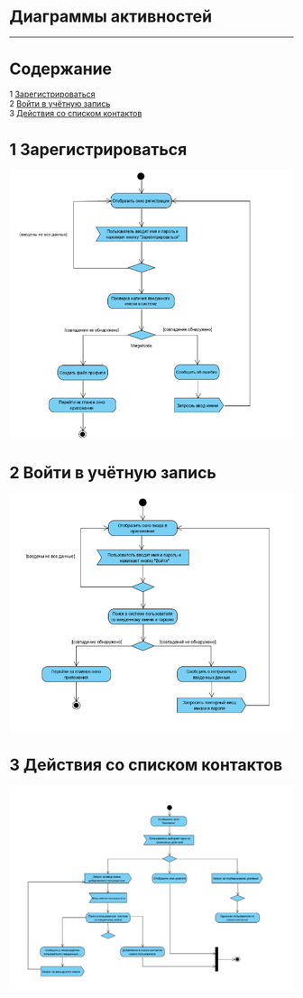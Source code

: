 # Диаграммы активностей
---

# Содержание
1 [Зарегистрироваться](#reg)  
2 [Войти в учётную запись](#login)  
3 [Действия со списком контактов](#contacts)

<a name="reg"/>

# 1 Зарегистрироваться
![Зарегистрироваться](../../../Images/System%20Design/Registration_act.PNG)

<a name="login"/>

# 2 Войти в учётную запись
![Войти в учётную записть](../../../Images/System%20Design/Login_act.PNG)

<a name="contacts"/>

# 3 Действия со списком контактов
![Действия со списком контактов](../../../Images/System%20Design/Contacts_act.PNG)